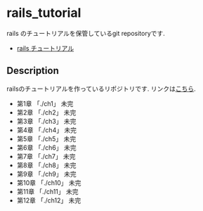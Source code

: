 # rails_tutorial
rails のチュートリアルを保管しているgit repositoryです.

- [rails チュートリアル](https://railstutorial.jp/chapters/beginning?version=5.0#cha-beginning)

## Description
railsのチュートリアルを作っているリポジトリです. リンクは[こちら](https://railstutorial.jp/chapters/beginning?version=5.0#cha-beginning).

- 第1章 「./ch1」 未完
- 第2章 「./ch2」 未完
- 第3章 「./ch3」 未完
- 第4章 「./ch4」 未完
- 第5章 「./ch5」 未完
- 第6章 「./ch6」 未完
- 第7章 「./ch7」 未完
- 第8章 「./ch8」 未完
- 第9章 「./ch9」 未完
- 第10章 「./ch10」 未完
- 第11章 「./ch11」 未完
- 第12章 「./ch12」 未完